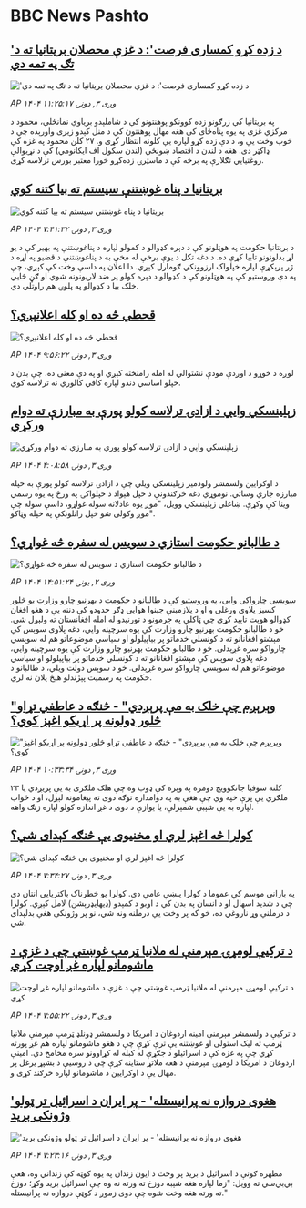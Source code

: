 # BBC News Pashto## ['د زده کړو کمساری فرصت': د غزې محصلان بریتانیا ته د تګ په تمه دي](https://www.bbc.com/pashto/articles/c36jydnxrz9o?at_medium=RSS&at_campaign=rss?at_campaign=githubrss)!['د زده کړو کمساری فرصت': د غزې محصلان بریتانیا ته د تګ په تمه دي](https://ichef.bbci.co.uk/ace/ws/240/cpsprodpb/a576/live/6bf3b3a0-819c-11f0-ab3e-bd52082cd0ae.jpg)_AP ۱۴۰۴ وږی ۳, دونۍ ۱۱:۲۵:۱۷_په بریتانیا کې زرګونو زده کوونکو پوهنتونو کې د شاملېدو بریاوې نمانځلې، محمود د مرکزي غزې په یوه پناه‌ځای کې هغه مهال پوهنتون کې د منل کېدو زیری واورېده چې د خوب وخت یې و، د دې زده کړو لپاره یې کلونه انتظار کړی و.
۲۷ کلن محمود  په غزه کې ډاکټر دی. هغه د لندن د اقتصاد ښونځي (لندن سکول اف ایکانومي) کې د نړیوالې روغتیايي تګلارې په برخه کې د ماسټرۍ زده‌کړو خورا معتبر بورس ترلاسه کړی.## [بريتانیا د پناه غوښتنې سيستم ته بيا کتنه کوي](https://www.bbc.com/pashto/articles/c9872njg55eo?at_medium=RSS&at_campaign=rss?at_campaign=githubrss)![بريتانیا د پناه غوښتنې سيستم ته بيا کتنه کوي](https://ichef.bbci.co.uk/ace/ws/240/cpsprodpb/6e4f/live/c2f98aa0-8186-11f0-ab3e-bd52082cd0ae.jpg)_AP ۱۴۰۴ وږی ۳, دونۍ ۷:۴۱:۳۲_د بریتانیا حکومت په هوټلونو کې د دېره کډوالو د کمولو لپاره د پناغوښتنې په بهیر کې د یو لړ بدلونونو تابیا کړې ده. د دغه تکل د یوې برخې له مخې به د پناغوښتنې د قضیو په اړه د ژر پرېکړې لپاره خپلواک ارزوونکي ګومارل کېږي. دا اعلان په داسې وخت کې کېږي، چې په دې وروستیو کې په هوټلونو کې د کډوالو د دېره کولو پر ضد لاریونونه شوي او ګڼ ځايي خلک بیا د کډوالو په پلوۍ هم راوتلي دي.## [قحطي څه ده او کله اعلانېږي؟](https://www.bbc.com/pashto/articles/c3r4xz75p5yo?at_medium=RSS&at_campaign=rss?at_campaign=githubrss)![قحطي څه ده او کله اعلانېږي؟](https://ichef.bbci.co.uk/ace/ws/240/cpsprodpb/f2a7/live/07b666f0-8195-11f0-a34f-318be3fb0481.jpg)_AP ۱۴۰۴ وږی ۳, دونۍ ۹:۵۶:۲۲_لوږه د خوړو د اوږدې مودې نشتوالي له امله رامنځته کېږي او په دې معنی ده، چې بدن د خپلو اساسي دندو لپاره کافي کالوري نه ترلاسه کوي.## [زېلينسکي وايي د ازادۍ ترلاسه کولو پورې به مبارزې ته دوام ورکړي](https://www.bbc.com/pashto/articles/cx2qkgz4n8po?at_medium=RSS&at_campaign=rss?at_campaign=githubrss)![زېلينسکي وايي د ازادۍ ترلاسه کولو پورې به مبارزې ته دوام ورکړي](https://ichef.bbci.co.uk/ace/ws/240/cpsprodpb/a132/live/5dbfc470-819e-11f0-a34f-318be3fb0481.jpg)_AP ۱۴۰۴ وږی ۳, دونۍ ۴:۰۸:۵۸_د اوکرايين ولسمشر ولودمير زېلينسکي ويلي چې د ازادۍ ترلاسه کولو پورې به خپله مبارزه جاري وساتي. نوموړي دغه څرګندونې د خپل هېواد د خپلواکۍ په ورځ په يوه رسمي وينا کې وکړې. ښاغلي زېلينسکي وويل، "موږ یوه عادلانه سوله غواړو، داسې سوله چې موږ وکولی شو خپل راتلونکې په خپله وټاکو".## [ د طالبانو حکومت استازي د سویس له سفره څه غواړي؟](https://www.bbc.com/pashto/articles/cg503dpm506o?at_medium=RSS&at_campaign=rss?at_campaign=githubrss)![ د طالبانو حکومت استازي د سویس له سفره څه غواړي؟](https://ichef.bbci.co.uk/ace/ws/240/cpsprodpb/7e4f/live/08d72930-80e5-11f0-ab3e-bd52082cd0ae.jpg)_AP ۱۴۰۴ وږی ۲, يونۍ ۱۴:۵۱:۲۴_سويسي چارواکي وايي، په وروستیو کې د طالبانو د حکومت د بهرنیو چارو وزارت یو څلور کسیز پلاوی ورغلی و او د پلازمېنې جېنوا هوايي ډګر حدودو کې دننه يې د هغو افغان کډوالو هويت تایید کړی چې ټاکلې په جرمونو د تورنېدو له امله افغانستان ته ولېږل شي.
خو د طالبانو حکومت بهرنیو چارو وزارت کې یوه سرچینه وايي، دغه پلاوی سوېس کې مېشتو افغانانو ته د کونسلي خدماتو پر بیاپیلولو او سیاسي موضوعاتو هم له سوېسي چارواکو سره غږېدلی.
خو د طالبانو حکومت بهرنیو چارو وزارت کې یوه سرچینه وايي، دغه پلاوی سوېس کې مېشتو افغانانو ته د کونسلي خدماتو پر بیاپیلولو او سیاسي موضوعاتو هم له سوېسي چارواکو سره غږېدلی.
خو د سوېس دولت ویلي، د طالبانو د حکومت په رسميت پېژندلو هېڅ پلان نه لري.## ["وېرېږم چې خلک به مې پرېږدي" - څنګه د عاطفي تړاو څلور ډولونه پر اړیکو اغېز کوي؟ ](https://www.bbc.com/pashto/articles/c70qywe4y7zo?at_medium=RSS&at_campaign=rss?at_campaign=githubrss)!["وېرېږم چې خلک به مې پرېږدي" - څنګه د عاطفي تړاو څلور ډولونه پر اړیکو اغېز کوي؟ ](https://ichef.bbci.co.uk/ace/ws/240/cpsprodpb/c228/live/c485b030-e607-11ef-a319-fb4e7360c4ec.jpg)_AP ۱۴۰۴ وږی ۳, دونۍ ۱۰:۳۳:۳۴_۲۳ کلنه سوفیا جانکوویچ دومره په وېره کې ډوب وه چې هلک ملګری به یې پریږدي یا ملګري یې پرې خپه وي چې هغې به په دوامداره توګه دوی ته پیغامونه لېږل، او د ځواب لپاره به یې شېبې شمېرلې، یا یوازې د دوی د غږ اندازه کولو لپاره زنګ واهه.## [کولرا څه اغېز لري او مخنیوی یې څنګه کېدای شي؟](https://www.bbc.com/pashto/articles/crlzp1pwxr4o?at_medium=RSS&at_campaign=rss?at_campaign=githubrss)![کولرا څه اغېز لري او مخنیوی یې څنګه کېدای شي؟](https://ichef.bbci.co.uk/ace/ws/240/cpsprodpb/5e22/live/83366920-8185-11f0-83cc-c5da98c419b8.jpg)_AP ۱۴۰۴ وږی ۳, دونۍ ۷:۳۴:۲۷_په باراني موسم کې عموما د کولرا پېښې عامې دي. کولرا یو خطرناک باکتریایي انتان دی چې د شدید اسهال او د انسان په بدن کې د اوبو د کمېدو (ډیهایډرېشن) لامل کېږي.
کولرا د درملنې وړ ناروغي ده، خو که پر وخت یې درملنه ونه شي، نو پر وژونکې هغې بدلېدای شي.## [د ترکيې لومړۍ مېرمنې له ملانيا ټرمپ غوښتي چې د غزې د ماشومانو لپاره غږ اوچت کړي](https://www.bbc.com/pashto/articles/cly4pyyrmjpo?at_medium=RSS&at_campaign=rss?at_campaign=githubrss)![د ترکيې لومړۍ مېرمنې له ملانيا ټرمپ غوښتي چې د غزې د ماشومانو لپاره غږ اوچت کړي](https://ichef.bbci.co.uk/ace/ws/240/cpsprodpb/dd43/live/9affdc00-8188-11f0-ab3e-bd52082cd0ae.png)_AP ۱۴۰۴ وږی ۳, دونۍ ۷:۵۵:۲۲_د ترکيې د ولسمشر مېرمنې امينه اردوغان د امریکا د ولسمشر ډونلډ ټرمپ مېرمنې ملانيا ټرمپ ته لیک استولی او غوښتنه يې ترې کړې چې د هغو ماشومانو لپاره هم غږ پورته کړي چې په غزه کې د اسرائيلو د جګړې له کبله له کړاوونو سره مخامخ دي. امينې اردوغان د امریکا د لومړۍ مېرمنې د هغه ملاتړ ستاينه کړې چې د روسیې د بشپړ يرغل پر مهال يې د اوکرايين د ماشومانو لپاره څرګند کړی و.## ['هغوی دروازه نه پرانیستله' - پر ایران د اسرائیل تر ټولو وژونکی برید](https://www.bbc.com/pashto/articles/clydpg5794zo?at_medium=RSS&at_campaign=rss?at_campaign=githubrss)!['هغوی دروازه نه پرانیستله' - پر ایران د اسرائیل تر ټولو وژونکی برید](https://ichef.bbci.co.uk/ace/ws/240/cpsprodpb/a901/live/47740f60-8184-11f0-83cc-c5da98c419b8.jpg)_AP ۱۴۰۴ وږی ۳, دونۍ ۷:۲۳:۱۶_مطهره ګونې د اسرائیل د برید پر وخت د ایون زندان په یوه کوټه کې زنداني وه، هغې بي‌بي‌سي ته وویل: "زما لپاره هغه شېبه دوزخ ته ورته نه وه چې اسرائیل برید وکړ؛ دوزخ ته ورته هغه وخت شوه چې دوی زموږ د کوټې دروازه نه پرانیستله."